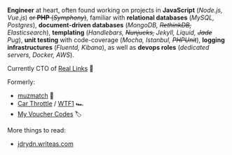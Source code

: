**Engineer** at heart, often found working on projects in **JavaScript** (*Node.js, Vue.js*) ~~or **PHP** (*Symphony*)~~, familiar with **relational databases** (*MySQL, Postgres*), **document-driven databases** (*MongoDB, ~~RethinkDB,~~ Elasticsearch*), **templating** (*Handlebars, ~~Nunjucks,~~ Jekyll, Liquid, ~~Jade~~ Pug*), **unit testing** with code-coverage (*Mocha, Istanbul, ~~PHPUnit~~*), **logging infrastructures** (*Fluentd, Kibana*), as well as **devops roles** (*dedicated servers, Docker, AWS*).

Currently CTO of [Real Links](https://www.reallinks.io/) :rocket:

Formerly:

- [muzmatch](https://muzmatch.com) :balloon:
- [Car Throttle](https://www.carthrottle.com/) / [WTF1](https://wtf1.com) :racing_car:
- [My Voucher Codes](https://www.myvouchercodes.co.uk/) :label:

More things to read:

- [jdrydn.writeas.com](https://jdrydn.writeas.com)
